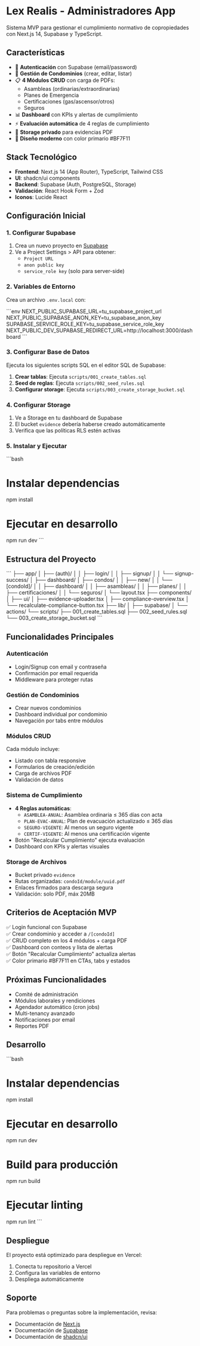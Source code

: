 # Lex Realis - Administradores App

Sistema MVP para gestionar el cumplimiento normativo de copropiedades con Next.js 14, Supabase y TypeScript.

## Características

- 🔐 **Autenticación** con Supabase (email/password)
- 🏢 **Gestión de Condominios** (crear, editar, listar)
- 📋 **4 Módulos CRUD** con carga de PDFs:
  - Asambleas (ordinarias/extraordinarias)
  - Planes de Emergencia
  - Certificaciones (gas/ascensor/otros)
  - Seguros
- 📊 **Dashboard** con KPIs y alertas de cumplimiento
- ⚡ **Evaluación automática** de 4 reglas de cumplimiento
- 📁 **Storage privado** para evidencias PDF
- 🎨 **Diseño moderno** con color primario #BF7F11

## Stack Tecnológico

- **Frontend**: Next.js 14 (App Router), TypeScript, Tailwind CSS
- **UI**: shadcn/ui components
- **Backend**: Supabase (Auth, PostgreSQL, Storage)
- **Validación**: React Hook Form + Zod
- **Iconos**: Lucide React

## Configuración Inicial

### 1. Configurar Supabase

1. Crea un nuevo proyecto en [Supabase](https://supabase.com)
2. Ve a Project Settings > API para obtener:
   - `Project URL`
   - `anon public key`
   - `service_role key` (solo para server-side)

### 2. Variables de Entorno

Crea un archivo `.env.local` con:

\`\`\`env
NEXT_PUBLIC_SUPABASE_URL=tu_supabase_project_url
NEXT_PUBLIC_SUPABASE_ANON_KEY=tu_supabase_anon_key
SUPABASE_SERVICE_ROLE_KEY=tu_supabase_service_role_key
NEXT_PUBLIC_DEV_SUPABASE_REDIRECT_URL=http://localhost:3000/dashboard
\`\`\`

### 3. Configurar Base de Datos

Ejecuta los siguientes scripts SQL en el editor SQL de Supabase:

1. **Crear tablas**: Ejecuta `scripts/001_create_tables.sql`
2. **Seed de reglas**: Ejecuta `scripts/002_seed_rules.sql`
3. **Configurar storage**: Ejecuta `scripts/003_create_storage_bucket.sql`

### 4. Configurar Storage

1. Ve a Storage en tu dashboard de Supabase
2. El bucket `evidence` debería haberse creado automáticamente
3. Verifica que las políticas RLS estén activas

### 5. Instalar y Ejecutar

\`\`\`bash
# Instalar dependencias
npm install

# Ejecutar en desarrollo
npm run dev
\`\`\`

## Estructura del Proyecto

\`\`\`
├── app/
│   ├── (auth)/
│   │   ├── login/
│   │   ├── signup/
│   │   └── signup-success/
│   ├── dashboard/
│   ├── condos/
│   │   ├── new/
│   │   └── [condoId]/
│   │       ├── dashboard/
│   │       ├── asambleas/
│   │       ├── planes/
│   │       ├── certificaciones/
│   │       └── seguros/
│   └── layout.tsx
├── components/
│   ├── ui/
│   ├── evidence-uploader.tsx
│   ├── compliance-overview.tsx
│   └── recalculate-compliance-button.tsx
├── lib/
│   ├── supabase/
│   └── actions/
└── scripts/
    ├── 001_create_tables.sql
    ├── 002_seed_rules.sql
    └── 003_create_storage_bucket.sql
\`\`\`

## Funcionalidades Principales

### Autenticación
- Login/Signup con email y contraseña
- Confirmación por email requerida
- Middleware para proteger rutas

### Gestión de Condominios
- Crear nuevos condominios
- Dashboard individual por condominio
- Navegación por tabs entre módulos

### Módulos CRUD
Cada módulo incluye:
- Listado con tabla responsive
- Formularios de creación/edición
- Carga de archivos PDF
- Validación de datos

### Sistema de Cumplimiento
- **4 Reglas automáticas**:
  - `ASAMBLEA-ANUAL`: Asamblea ordinaria ≤ 365 días con acta
  - `PLAN-EVAC-ANUAL`: Plan de evacuación actualizado ≤ 365 días
  - `SEGURO-VIGENTE`: Al menos un seguro vigente
  - `CERTIF-VIGENTE`: Al menos una certificación vigente
- Botón "Recalcular Cumplimiento" ejecuta evaluación
- Dashboard con KPIs y alertas visuales

### Storage de Archivos
- Bucket privado `evidence`
- Rutas organizadas: `condoId/module/uuid.pdf`
- Enlaces firmados para descarga segura
- Validación: solo PDF, máx 20MB

## Criterios de Aceptación MVP

✅ Login funcional con Supabase  
✅ Crear condominio y acceder a `/[condoId]`  
✅ CRUD completo en los 4 módulos + carga PDF  
✅ Dashboard con conteos y lista de alertas  
✅ Botón "Recalcular Cumplimiento" actualiza alertas  
✅ Color primario #BF7F11 en CTAs, tabs y estados  

## Próximas Funcionalidades

- Comité de administración
- Módulos laborales y rendiciones
- Agendador automático (cron jobs)
- Multi-tenancy avanzado
- Notificaciones por email
- Reportes PDF

## Desarrollo

\`\`\`bash
# Instalar dependencias
npm install

# Ejecutar en desarrollo
npm run dev

# Build para producción
npm run build

# Ejecutar linting
npm run lint
\`\`\`

## Despliegue

El proyecto está optimizado para despliegue en Vercel:

1. Conecta tu repositorio a Vercel
2. Configura las variables de entorno
3. Despliega automáticamente

## Soporte

Para problemas o preguntas sobre la implementación, revisa:
- Documentación de [Next.js](https://nextjs.org/docs)
- Documentación de [Supabase](https://supabase.com/docs)
- Documentación de [shadcn/ui](https://ui.shadcn.com)

